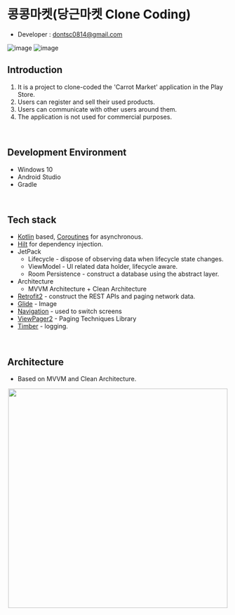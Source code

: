<h1>콩콩마켓(당근마켓 Clone Coding)</h1> 

- Developer : dontsc0814@gmail.com

![image](https://user-images.githubusercontent.com/58021968/137633396-42ec1988-53cd-4001-b88c-7eeb024a9857.png)
![image](https://user-images.githubusercontent.com/58021968/137634123-d185af6d-a815-4582-994a-4b3346c7d824.png)

## Introduction
1. It is a project to clone-coded the 'Carrot Market' application in the Play Store.
2. Users can register and sell their used products.
3. Users can communicate with other users around them.
4. The application is not used for commercial purposes.
<br>

## Development Environment
- Windows 10
- Android Studio
- Gradle
<br>

## Tech stack
- [Kotlin](https://kotlinlang.org/) based, [Coroutines](https://github.com/Kotlin/kotlinx.coroutines) for asynchronous.
- [Hilt](https://dagger.dev/hilt/) for dependency injection.
- JetPack
  - Lifecycle - dispose of observing data when lifecycle state changes.
  - ViewModel - UI related data holder, lifecycle aware.
  - Room Persistence - construct a database using the abstract layer.
- Architecture
  - MVVM Architecture + Clean Architecture
- [Retrofit2](https://github.com/square/retrofit) - construct the REST APIs and paging network data.
- [Glide](https://github.com/bumptech/glide) - Image
- [Navigation](https://developer.android.com/guide/navigation/navigation-getting-started?hl=ko) - used to switch screens
- [ViewPager2](https://developer.android.com/jetpack/androidx/releases/viewpager2?hl=ko) - Paging Techniques Library
- [Timber](https://github.com/JakeWharton/timber) - logging.
<br>

## Architecture
- Based on MVVM and Clean Architecture.

<p align="center">
<img src="https://user-images.githubusercontent.com/58021968/125732196-fde254a4-0f05-4082-875a-55bf1feb5aed.png" height="500"/>
</p>
<br>

